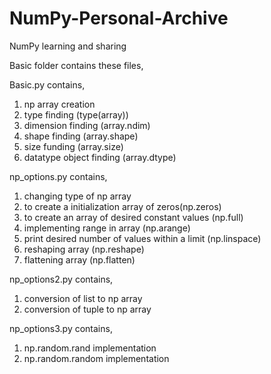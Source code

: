 # NumPy-Personal-Archive
NumPy learning and sharing

Basic folder contains these files,

Basic.py contains,

1) np array creation
2) type finding (type(array))
3) dimension finding (array.ndim)
4) shape finding (array.shape)
5) size funding (array.size)
6) datatype object finding (array.dtype)

np_options.py contains,

1) changing type of np array
2) to create a initialization array of zeros(np.zeros)
3) to create an array of desired constant values  (np.full)
4) implementing range in array (np.arange)
5) print desired number of values within a limit (np.linspace)
6) reshaping array (np.reshape)
7) flattening array (np.flatten)

np_options2.py contains,

1) conversion of list to np array
2) conversion of tuple to np array

np_options3.py contains,

1) np.random.rand implementation
2) np.random.random implementation
